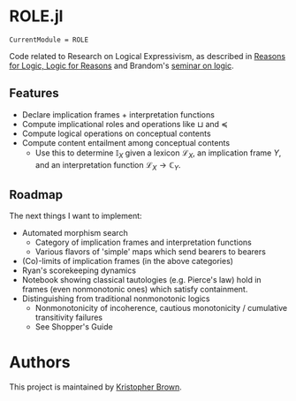 # ROLE.jl

```@meta
CurrentModule = ROLE
```

Code related to Research on Logical Expressivism, as described in [Reasons for Logic, Logic for Reasons](https://www.amazon.com/Reasons-Logic-Pragmatics-Semantics-Conceptual/dp/1032360763) and Brandom's [seminar on logic](https://sites.pitt.edu/~rbrandom/Courses/2024%20Philosophy%20of%20Language/Language%20and%20Reasons%202024%20Main.html).

## Features

- Declare implication frames + interpretation functions
- Compute implicational roles and operations like $\sqcup$ and $\preceq$
- Compute logical operations on conceptual contents
- Compute content entailment among conceptual contents
  - Use this to determine $\mathbb{I}_X$ given a lexicon $\mathcal{L}_X$, an implication frame $Y$, and an interpretation function $\mathcal{L}_X \rightarrow \mathbb{C}_Y$.

## Roadmap

The next things I want to implement: 

- Automated morphism search 
  - Category of implication frames and interpretation functions
  - Various flavors of 'simple' maps which send bearers to bearers
- (Co)-limits of implication frames (in the above categories)
- Ryan's scorekeeping dynamics  
- Notebook showing classical tautologies (e.g. Pierce's law) hold in frames (even nonmonotonic ones) which satisfy containment. 
- Distinguishing from traditional nonmonotonic logics
  - Nonmonotonicity of incoherence, cautious monotonicity / cumulative transitivity failures
  - See Shopper's Guide

# Authors

This project is maintained by [Kristopher Brown](https://www.krisb.org/docs/research).